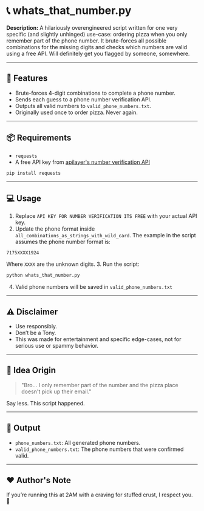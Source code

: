 # 📞 whats_that_number.py

**Description:**
A hilariously overengineered script written for one very specific (and slightly unhinged) use-case: ordering pizza when you only remember part of the phone number. It brute-forces all possible combinations for the missing digits and checks which numbers are valid using a free API. Will definitely get you flagged by someone, somewhere.

---

## 🔧 Features
- Brute-forces 4-digit combinations to complete a phone number.
- Sends each guess to a phone number verification API.
- Outputs all valid numbers to `valid_phone_numbers.txt`.
- Originally used once to order pizza. Never again.

---

## 📦 Requirements
- `requests`
- A free API key from [apilayer's number verification API](https://apilayer.com/marketplace/number_verification-api)

```bash
pip install requests
```

---

## 💻 Usage
1. Replace `API KEY FOR NUMBER VERIFICATION ITS FREE` with your actual API key.
2. Update the phone format inside `all_combinations_as_strings_with_wild_card`. The example in the script assumes the phone number format is:

```
7175XXXX1924
```
Where `XXXX` are the unknown digits.
3. Run the script:

```bash
python whats_that_number.py
```

4. Valid phone numbers will be saved in `valid_phone_numbers.txt`

---

## ⚠️ Disclaimer
- Use responsibly.
- Don’t be a Tony.
- This was made for entertainment and specific edge-cases, not for serious use or spammy behavior.

---

## 🧠 Idea Origin
> "Bro... I only remember part of the number and the pizza place doesn't pick up their email."

Say less. This script happened.

---

## 📁 Output
- `phone_numbers.txt`: All generated phone numbers.
- `valid_phone_numbers.txt`: The phone numbers that were confirmed valid.

---

## ❤️ Author's Note
If you’re running this at 2AM with a craving for stuffed crust, I respect you. 🍕

